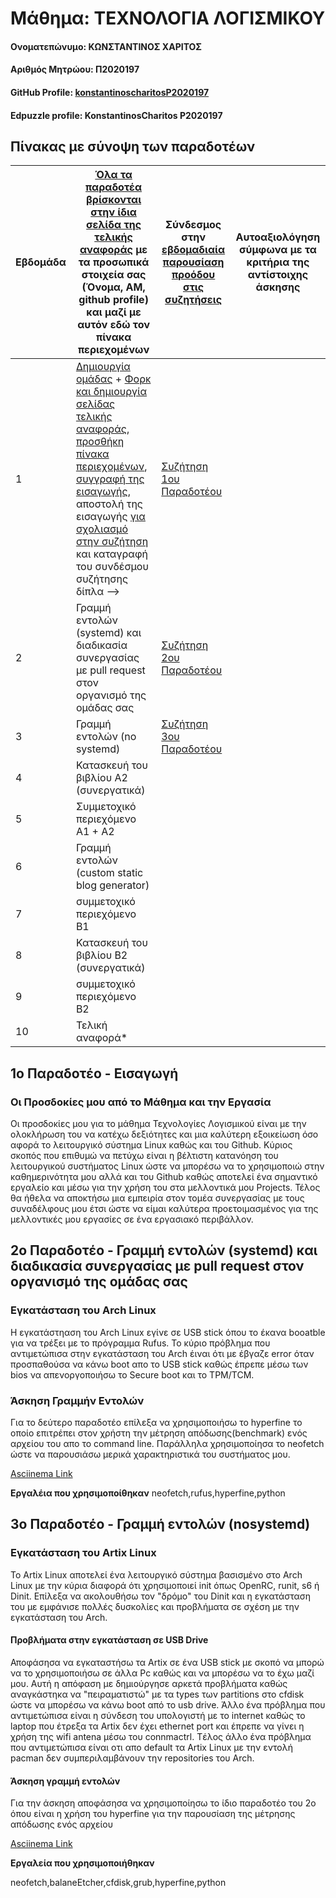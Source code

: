 # Μάθημα: ΤΕΧΝΟΛΟΓΙΑ ΛΟΓΙΣΜΙΚΟΥ
#### Ονοματεπώνυμο: ΚΩΝΣΤΑΝΤΙΝΟΣ ΧΑΡΙΤΟΣ
#### Αριθμός Μητρώου: Π2020197
#### GitHub Profile: [konstantinoscharitosP2020197](konstantinoscharitosP2020197)
#### Edpuzzle profile: KonstantinosCharitos P2020197

## Πίνακας με σύνοψη των παραδοτέων
| Εβδομάδα | [Όλα τα παραδοτέα βρίσκονται στην ίδια σελίδα της τελικής αναφοράς](https://epidrome.github.io/teaching/deliverables/) με τα προσωπικά στοιχεία σας (Όνομα, ΑΜ, github profile) και μαζί με αυτόν εδώ τον πίνακα περιεχομένων | Σύνδεσμος στην [εβδομαδιαία παρουσίαση προόδου στις συζητήσεις](https://github.com/courses-ionio/help/discussions/categories/show-and-tell) | Αυτοαξιολόγηση σύμφωνα με τα κριτήρια της αντίστοιχης άσκησης |
| --- | --- | --- | --- |
| 1 | [Δημιουργία ομάδας](https://epidrome.github.io/teaching/team/) + [Φορκ και δημιουργία σελίδας τελικής αναφοράς](https://epidrome.github.io/teaching/guide/), [προσθήκη πίνακα περιεχομένων](https://raw.githubusercontent.com/courses-ionio/sw/master/README.md), [συγγραφή της εισαγωγής](https://epidrome.github.io/teaching/intro/), αποστολή της εισαγωγής [για σχολιασμό στην συζήτηση](https://github.com/courses-ionio/sw/discussions/categories/show-and-tell) και καταγραφή του συνδέσμου συζήτησης δίπλα --> |  [Συζήτηση 1ου Παραδοτέου](https://github.com/courses-ionio/sw/discussions/1150) | |
| 2 | Γραμμή εντολών (systemd) και διαδικασία συνεργασίας με pull request στον οργανισμό της ομάδας σας |[Συζήτηση 2ου Παραδοτέου](https://github.com/courses-ionio/sw/discussions/1265) | |
| 3 | Γραμμή εντολών (no systemd) |[Συζήτηση 3ου Παραδοτέου](https://github.com/courses-ionio/sw/discussions/1322)| |
| 4 | Κατασκευή του βιβλίου Α2 (συνεργατικά) | | |
| 5 | Συμμετοχικό περιεχόμενο A1 + A2 | | |
| 6 | Γραμμή εντολών (custom static blog generator) | | |
| 7 | συμμετοχικό περιεχόμενο B1 | | |
| 8 | Κατασκευή του βιβλίου Β2 (συνεργατικά) | | |
| 9 | συμμετοχικό περιεχόμενο B2 | | |
| 10 | Τελική αναφορά* | | |

## 1ο Παραδοτέο - Εισαγωγή 

### **Οι Προσδοκίες μου από το Μάθημα και την Εργασία**

Οι προσδοκίες μου για το μάθημα Τεχνολογίες Λογισμικού είναι με την ολοκλήρωση του να κατέχω δεξιότητες και μια καλύτερη εξοικείωση όσο αφορά το λειτουργικό σύστημα Linux καθώς και του Github. Κύριος σκοπός που επιθυμώ να πετύχω είναι η βέλτιστη κατανόηση του λειτουργικού συστήματος Linux ώστε να μπορέσω να το χρησιμοποιώ στην καθημερινότητα μου αλλά και του Github καθώς αποτελεί ένα σημαντικό εργαλείο και μέσω για την χρήση του στα μελλοντικά μου Projects. Τέλος θα ήθελα να αποκτήσω μια εμπειρία στον τομέα συνεργασίας με τους συναδέλφους μου έτσι ώστε να είμαι καλύτερα προετοιμασμένος για της μελλοντικές μου εργασίες σε ένα εργασιακό περιβάλλον.

## 2ο Παραδοτέο -  Γραμμή εντολών (systemd) και διαδικασία συνεργασίας με pull request στον οργανισμό της ομάδας σας

### Εγκατάσταση του Arch Linux

Η εγκατάστηαση του Arch Linux εγίνε σε USB stick όπου το έκανα booatble για να τρέξει με το πρόγραμμα Rufus. Το κύριο πρόβλημα που αντιμετώπισα στην εγκατάσταση του Arch έιναι ότι με έβγαζε error όταν προσπαθούσα να κάνω boot απο το USB stick καθώς έπρεπε μέσω των bios να απενοργοποιήσω το Secure boot και το TPM/TCM.

### Άσκηση Γραμμήν Εντολών

Για το δεύτερο παραδοτέο επίλεξα να χρησιμοποιήσω το hyperfine το οποίο επιτρέπει στον χρήστη την μέτρηση απόδωσης(benchmark) ενός αρχείου του απο το command line. Παράλληλα χρησιμοποίησα το neofetch ώστε να παρουσιάσω μερικά χαρακτηριστικά του συστήματος μου.

[Asciinema Link](https://asciinema.org/a/562396)

**Εργαλέια που χρησιμοποίθηκαν**
neofetch,rufus,hyperfine,python

## 3ο Παραδοτέο - Γραμμή εντολών (nosystemd)

### Εγκατάσταση του Artix Linux

Το Artix Linux αποτελεί ένα λειτουργικό σύστημα βασισμένο στο Arch Linux με την κύρια διαφορά ότι χρησιμοποιεί init όπως OpenRC, runit, s6 ή Dinit. Επίλεξα να ακολουθήσω τον "δρόμο" του Dinit και η εγκατάσταση του με εμφάνισε πολλές δυσκολίες και προβλήματα σε σχέση με την εγκατάσταση του Arch.

#### Προβλήματα στην εγκατάσταση σε USB Drive

Αποφάσησα να εγκαταστήσω τα Artix σε ένα USB stick με σκοπό να μπορώ να το χρησιμοποιήσω σε άλλα Pc καθώς και να μπορέσω να το έχω μαζί μου. Αυτή η απόφαση με δημιούργησε αρκετά προβλήματα καθώς αναγκάστηκα να "πειραματιστώ" με τα types των partitions στο cfdisk ώστε να μπορέσω να κάνω boot από το usb drive. Άλλο ένα πρόβλημα που αντιμετώπισα είναι η σύνδεση του υπολογιστή με το internet καθώς το laptop που έτρεξα τα Artix δεν έχει ethernet port και έπρεπε να γίνει η χρήση της wifi antena μέσω του connmactrl. Tέλος άλλο ένα πρόβλημα που αντιμετώπισα είναι οτι απο default τα Artix Linux με την εντολή pacman δεν συμπεριλαμβάνουν την repositories του Arch.

#### Άσκηση γραμμή εντολών

Για την άσκηση αποφάσησα να χρησιμοποίησω το ίδιο παραδοτέο του 2ο όπου είναι η χρήση του hyperfine για την παρουσίαση της μέτρησης απόδωσης ενός αρχείου

[Asciinema Link](https://asciinema.org/a/564397)

**Εργαλεία που χρησιμοποιήθηκαν**

neofetch,balaneEtcher,cfdisk,grub,hyperfine,python
